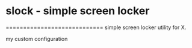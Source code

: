 # slock - simple screen locker
============================
simple screen locker utility for X.

my custom configuration
